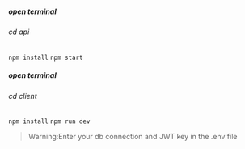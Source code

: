 ##### open terminal 
###### cd api
``npm install``
``npm start``

##### open terminal 
###### cd client
``npm install``
``npm run dev``

>Warning:Enter your db connection and JWT key in the .env file
